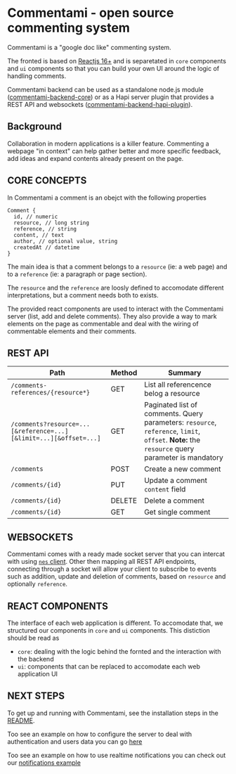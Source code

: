 # Commentami - open source commenting system

Commentami is a "google doc like" commenting system.

The fronted is based on [Reactjs 16+](https://reactjs.org) and is separetated in `core` components and `ui` components so that you can build your own UI around the logic of handling comments.

Commentami backend can be used as a standalone node.js module ([commentami-backend-core](https://github.com/nearform/comments/tree/master/packages/commentami-backend-core)) or as a Hapi server plugin that provides a REST API and websockets ([commentami-backend-hapi-plugin](https://github.com/nearform/comments/tree/master/packages/commentami-backend-hapi-plugin)).

## Background

Collaboration in modern applications is a killer feature. Commenting a webpage "in context" can help gather better and more specific feedback, add ideas and expand contents already present on the page.

## CORE CONCEPTS

In Commentami a comment is an obejct with the following properties

```
Comment {
  id, // numeric
  resource, // long string
  reference, // string
  content, // text
  author, // optional value, string
  createdAt // datetime
}
```

The main idea is that a comment belongs to a `resource` (ie: a web page) and to a `reference` (ie: a paragraph or page section).

The `resource` and the `reference` are loosly defined to accomodate different interpretations, but a comment needs both to exists.

The provided react components are used to interact with the Commentami server (list, add and delete comments). They also provide a way to mark elements on the page as commentable and deal with the wiring of commentable elements and their comments.

## REST API

|Path|Method|Summary|
|----|------|-------|
|`/comments-references/{resource*}`|GET|List all referencence belog a resource|
|`/comments?resource=...[&reference=...][&limit=...][&offset=...]`|GET|Paginated list of comments. Query parameters: `resource`, `reference`, `limit`, `offset`. **Note:** the `resource` query parameter is mandatory|
|`/comments`|POST|Create a new comment|
|`/comments/{id}`|PUT|Update a comment `content` field|
|`/comments/{id}`|DELETE|Delete a comment|
|`/comments/{id}`|GET|Get single comment|


## WEBSOCKETS

Commentami comes with a ready made socket server that you can intercat with using [`nes` client](https://github.com/hapijs/nes#client).
Other then mapping all REST API endpoints, connecting through a socket will allow your client to subscribe to events such as addition, update and deletion of comments, based on `resource` and optionally `reference`.

## REACT COMPONENTS

The interface of each web application is different. To accomodate that, we structured our components in `core` and `ui` components. This distiction should be read as

- `core`: dealing with the logic behind the fornted and the interaction with the backend
- `ui`: components that can be replaced to accomodate each web application UI


## NEXT STEPS

To get up and running with Commentami, see the installation steps in the [README](https://github.com/nearform/commentami).

Too see an example on how to configure the server to deal with authentication and users data you can go [here](/example-auth-and-user-data)

Too see an example on how to use realtime notifications you can check out our [notifications example](/example-notifications)
